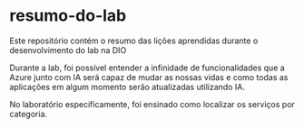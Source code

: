 # resumo-do-lab
Este repositório contém o resumo das lições aprendidas durante o desenvolvimento do lab na DIO

Durante a lab, foi possível entender a infinidade de funcionalidades que a Azure junto com IA será capaz de mudar as nossas vidas e como todas as aplicações em algum momento serão atualizadas utilizando IA.

No laboratório especificamente, foi ensinado como localizar os serviços por categoria.

